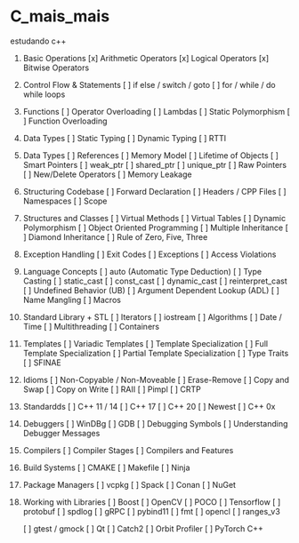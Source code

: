 # C_mais_mais
estudando c++

1. Basic Operations
    [x] Arithmetic Operators
    [x] Logical Operators
    [x] Bitwise Operators

2. Control Flow & Statements
    [ ] if else / switch / goto
    [ ] for / while / do while loops

3. Functions
    [ ] Operator Overloading
    [ ] Lambdas
    [ ] Static Polymorphism
    [ ] Function Overloading

4. Data Types
    [ ] Static Typing
    [ ] Dynamic Typing
    [ ] RTTI

5. Data Types
    [ ] References
    [ ] Memory Model
    [ ] Lifetime of Objects
    [ ] Smart Pointers
    [ ] weak_ptr
    [ ] shared_ptr
    [ ] unique_ptr
    [ ] Raw Pointers
    [ ] New/Delete Operators
    [ ] Memory Leakage

6. Structuring Codebase
    [ ] Forward Declaration
    [ ] Headers / CPP Files
    [ ] Namespaces
    [ ] Scope


7. Structures and Classes
    [ ] Virtual Methods 
    [ ] Virtual Tables
    [ ] Dynamic Polymorphism
    [ ] Object Oriented Programming
    [ ] Multiple Inheritance
    [ ] Diamond Inheritance
    [ ] Rule of Zero, Five, Three

8. Exception Handling
    [ ] Exit Codes
    [ ] Exceptions
    [ ] Access Violations

9. Language Concepts 
    [ ] auto (Automatic Type Deduction)
    [ ] Type Casting
    [ ] static_cast
    [ ] const_cast
    [ ] dynamic_cast
    [ ] reinterpret_cast
    [ ] Undefined Behavior (UB)
    [ ] Argument Dependent Lookup (ADL)
    [ ] Name Mangling
    [ ] Macros

10. Standard Library + STL
    [ ] Iterators
    [ ] iostream
    [ ] Algorithms
    [ ] Date / Time
    [ ] Multithreading
    [ ] Containers

11. Templates
    [ ] Variadic Templates
    [ ] Template Specialization
    [ ] Full Template Specialization
    [ ] Partial Template Specialization
    [ ] Type Traits
    [ ] SFINAE

12. Idioms
    [ ] Non-Copyable / Non-Moveable
    [ ] Erase-Remove
    [ ] Copy and Swap
    [ ] Copy on Write
    [ ] RAII
    [ ] Pimpl
    [ ] CRTP

13. Standardds
    [ ] C++ 11 / 14
    [ ] C++ 17
    [ ] C++ 20
    [ ] Newest
    [ ] C++ 0x

14. Debuggers 
    [ ] WinDBg
    [ ] GDB
    [ ] Debugging Symbols
    [ ] Understanding Debugger Messages

15. Compilers
    [ ] Compiler Stages
    [ ] Compilers and Features

16. Build Systems
    [ ] CMAKE
    [ ] Makefile
    [ ] Ninja

17. Package Managers
    [ ] vcpkg
    [ ] Spack
    [ ] Conan
    [ ] NuGet

18. Working with Libraries
    [ ] Boost
    [ ] OpenCV
    [ ] POCO
    [ ] Tensorflow
    [ ] protobuf
    [ ] spdlog
    [ ] gRPC
    [ ] pybind11
    [ ] fmt
    [ ] opencl
    [ ] ranges_v3

    [ ] gtest / gmock
    [ ] Qt
    [ ] Catch2
    [ ] Orbit Profiler
    [ ] PyTorch C++
